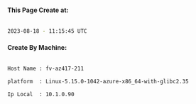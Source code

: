 
   
#### This Page Create at:

```bash

2023-08-18 - 11:15:45 UTC

```

#### Create By Machine:

```bash

Host Name : fv-az417-211

platform  : Linux-5.15.0-1042-azure-x86_64-with-glibc2.35

Ip Local  : 10.1.0.90

```

